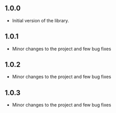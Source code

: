 ## 1.0.0

* Initial version of the library.

## 1.0.1

* Minor changes to the project and few bug fixes


## 1.0.2

* Minor changes to the project and few bug fixes

## 1.0.3

* Minor changes to the project and few bug fixes
